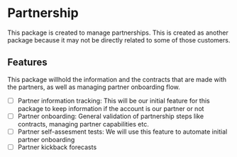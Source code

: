 # Partnership
This package is created to manage partnerships. This is created as another package because it may not be directly related to some of those customers.

## Features
This package willhold the information and the contracts that are made with the partners, as well as managing partner onboarding flow.

- [ ] Partner information tracking: This will be our initial feature for this package to keep information if the account is our partner or not
- [ ] Partner onboarding: General validation of partnership steps like contracts, managing partner capabilities etc.
- [ ] Partner self-assesment tests: We will use this feature to automate initial partner onboarding
- [ ] Partner kickback forecasts
